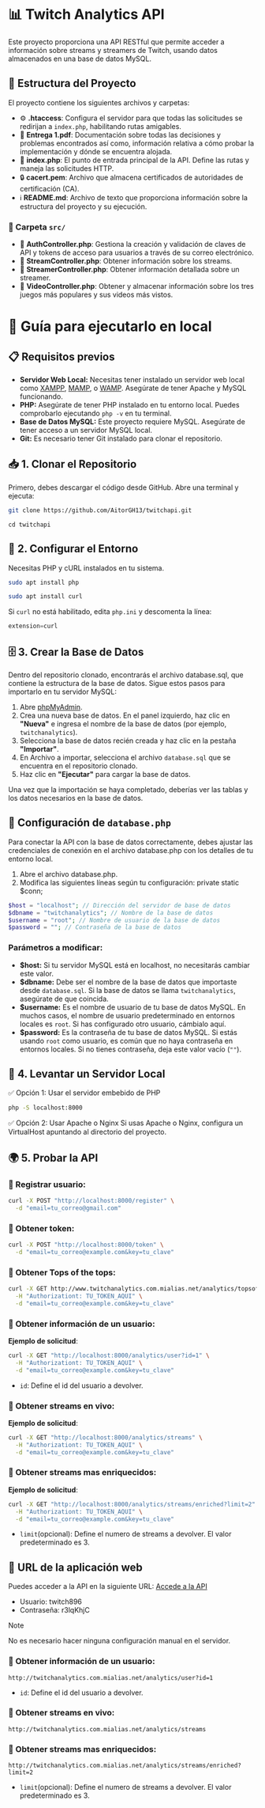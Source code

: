 # 📊 Twitch Analytics API

Este proyecto proporciona una API RESTful que permite acceder a información sobre streams y streamers de Twitch, usando datos almacenados en una base de datos MySQL.

## 📂 Estructura del Proyecto

El proyecto contiene los siguientes archivos y carpetas:

- ⚙️ **.htaccess**: Configura el servidor para que todas las solicitudes se redirijan a `index.php`, habilitando rutas amigables.
- 📄 **Entrega 1.pdf**:  Documentación sobre todas las decisiones y problemas encontrados así como, información relativa a cómo probar la implementación y dónde se encuentra alojada.
- 🐘 **index.php**: El punto de entrada principal de la API. Define las rutas y maneja las solicitudes HTTP.
- 🔒 **cacert.pem**: Archivo que almacena certificados de autoridades de certificación (CA).
- ℹ️ **README.md**: Archivo de texto que proporciona información sobre la estructura del proyecto y su ejecución.
### 📁 Carpeta `src/`
- 🐘 **AuthController.php**: Gestiona la creación y validación de claves de API y tokens de acceso para usuarios a través de su correo electrónico.
- 🐘 **StreamController.php**: Obtener información sobre los streams.
- 🐘 **StreamerController.php**: Obtener información detallada sobre un streamer.
- 🐘 **VideoController.php**: Obtener y almacenar información sobre los tres juegos más populares y sus videos más vistos.
  
# 📌 Guía para ejecutarlo en local
## 📋 Requisitos previos
- **Servidor Web Local:** Necesitas tener instalado un servidor web local como [XAMPP](https://www.apachefriends.org/es/index.html), [MAMP](https://www.mamp.info/en/downloads/), o [WAMP](https://www.wampserver.com/en/). Asegúrate de tener Apache y MySQL funcionando.
- **PHP:** Asegúrate de tener PHP instalado en tu entorno local. Puedes comprobarlo ejecutando `php -v` en tu terminal.
- **Base de Datos MySQL:** Este proyecto requiere MySQL. Asegúrate de tener acceso a un servidor MySQL local.
- **Git:** Es necesario tener Git instalado para clonar el repositorio.
## 📥 1. Clonar el Repositorio

Primero, debes descargar el código desde GitHub. Abre una terminal y ejecuta:

```bash
git clone https://github.com/AitorGH13/twitchapi.git
```
```bsh
cd twitchapi
```
## 🔧 2. Configurar el Entorno

Necesitas PHP y cURL instalados en tu sistema. 

```bash
sudo apt install php
```
```bash
sudo apt install curl
```
Si `curl` no está habilitado, edita `php.ini` y descomenta la línea:

```php
extension=curl
```
## 🗄️ 3. Crear la Base de Datos
Dentro del repositorio clonado, encontrarás el archivo database.sql, que contiene la estructura de la base de datos. Sigue estos pasos para importarlo en tu servidor MySQL:
1. Abre [phpMyAdmin](https://www.phpmyadmin.net/).
2. Crea una nueva base de datos. En el panel izquierdo, haz clic en **"Nueva"** e ingresa el nombre de la base de datos (por ejemplo, `twitchanalytics`).
3. Selecciona la base de datos recién creada y haz clic en la pestaña **"Importar"**.
4. En Archivo a importar, selecciona el archivo `database.sql` que se encuentra en el repositorio clonado.
5. Haz clic en **"Ejecutar"** para cargar la base de datos.
   
Una vez que la importación se haya completado, deberías ver las tablas y los datos necesarios en la base de datos.

## 🔧 Configuración de `database.php`
Para conectar la API con la base de datos correctamente, debes ajustar las credenciales de conexión en el archivo database.php con los detalles de tu entorno local.
1. Abre el archivo database.php.
2. Modifica las siguientes líneas según tu configuración:
private static $conn;
```php
$host = "localhost"; // Dirección del servidor de base de datos
$dbname = "twitchanalytics"; // Nombre de la base de datos
$username = "root"; // Nombre de usuario de la base de datos
$password = ""; // Contraseña de la base de datos
```
### Parámetros a modificar:
- **$host:** Si tu servidor MySQL está en localhost, no necesitarás cambiar este valor.
- **$dbname:** Debe ser el nombre de la base de datos que importaste desde `database.sql`. Si la base de datos se llama `twitchanalytics`, asegúrate de que coincida.
- **$username:** Es el nombre de usuario de tu base de datos MySQL. En muchos casos, el nombre de usuario predeterminado en entornos locales es `root`. Si has configurado otro usuario, cámbialo aquí.
- **$password:** Es la contraseña de tu base de datos MySQL. Si estás usando `root` como usuario, es común que no haya contraseña en entornos locales. Si no tienes contraseña, deja este valor vacío (`""`).

## 🚀 4. Levantar un Servidor Local 
✅ Opción 1: Usar el servidor embebido de PHP
```bash
php -S localhost:8000
```
✅ Opción 2: Usar Apache o Nginx
Si usas Apache o Nginx, configura un VirtualHost apuntando al directorio del proyecto.


## 🌍 5. Probar la API
### 🔹 Registrar usuario:

```bash
curl -X POST "http://localhost:8000/register" \
  -d "email=tu_correo@gmail.com"
```
### 🔹 Obtener token:

```bash
curl -X POST "http://localhost:8000/token" \
  -d "email=tu_correo@example.com&key=tu_clave"
```
### 🔹 Obtener Tops of the tops:

```bash
curl -X GET http://www.twitchanalytics.com.mialias.net/analytics/topsofthetops \
  -H "Authorizationt: TU_TOKEN_AQUI" \
  -d "email=tu_correo@example.com&key=tu_clave"
```
### 🔹 Obtener información de un usuario:

**Ejemplo de solicitud**:  
```bash
curl -X GET "http://localhost:8000/analytics/user?id=1" \
  -H "Authorizationt: TU_TOKEN_AQUI" \
  -d "email=tu_correo@example.com&key=tu_clave"
```
+ `id`: Define el id del usuario a devolver.
### 🔹 Obtener streams en vivo:  

**Ejemplo de solicitud**: 
```bash
curl -X GET "http://localhost:8000/analytics/streams" \
  -H "Authorizationt: TU_TOKEN_AQUI" \
  -d "email=tu_correo@example.com&key=tu_clave"
```
### 🔹 Obtener streams mas enriquecidos: 
**Ejemplo de solicitud**: 
```bash
curl -X GET "http://localhost:8000/analytics/streams/enriched?limit=2" \
  -H "Authorizationt: TU_TOKEN_AQUI" \
  -d "email=tu_correo@example.com&key=tu_clave"
```
+ `limit`(opcional): Define el numero de streams a devolver. El valor predeterminado es 3.
## 🔗 URL de la aplicación web

Puedes acceder a la API en la siguiente URL: [Accede a la API](http://twitchanalytics.com.mialias.net/)
- Usuario: twitch896
- Contraseña: r3lqKhjC

> [!NOTE]
> No es necesario hacer ninguna configuración manual en el servidor. 

### 🔹 Obtener información de un usuario:
```
http://twitchanalytics.com.mialias.net/analytics/user?id=1
```
+ `id`: Define el id del usuario a devolver. 
### 🔹 Obtener streams en vivo:  
```
http://twitchanalytics.com.mialias.net/analytics/streams
```
### 🔹 Obtener streams mas enriquecidos:
```
http://twitchanalytics.com.mialias.net/analytics/streams/enriched?limit=2
```
+ `limit`(opcional): Define el numero de streams a devolver. El valor predeterminado es 3.
